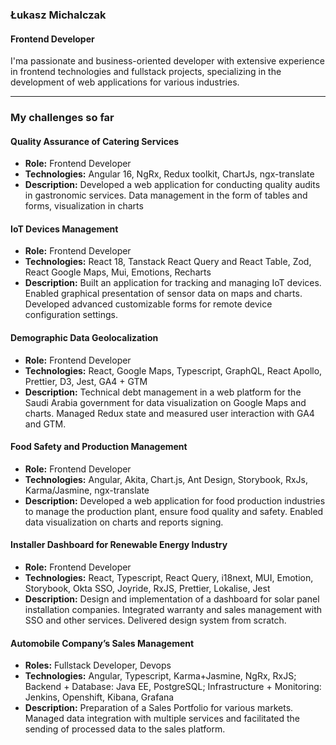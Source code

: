 ### Łukasz Michalczak

#### Frontend Developer

I'ma passionate and business-oriented developer with extensive experience in frontend technologies and fullstack projects, specializing in the development of web applications for various industries.

---

### My challenges so far

#### Quality Assurance of Catering Services
- **Role:** Frontend Developer
- **Technologies:** Angular 16, NgRx, Redux toolkit, ChartJs, ngx-translate
- **Description:** Developed a web application for conducting quality audits in gastronomic services. Data management in the form of tables and forms, visualization in charts

#### IoT Devices Management
- **Role:** Frontend Developer
- **Technologies:** React 18, Tanstack React Query and React Table, Zod, React Google Maps, Mui, Emotions, Recharts
- **Description:** Built an application for tracking and managing IoT devices. Enabled graphical presentation of sensor data on maps and charts. Developed advanced customizable forms for remote device configuration settings.

#### Demographic Data Geolocalization
- **Role:** Frontend Developer
- **Technologies:** React, Google Maps, Typescript, GraphQL, React Apollo, Prettier, D3, Jest, GA4 + GTM
- **Description:** Technical debt management in a web platform for the Saudi Arabia government for data visualization on Google Maps and charts. Managed Redux state and measured user interaction with GA4 and GTM.

#### Food Safety and Production Management
- **Role:** Frontend Developer
- **Technologies:** Angular, Akita, Chart.js, Ant Design, Storybook, RxJs, Karma/Jasmine, ngx-translate
- **Description:** Developed a web application for food production industries to manage the production plant, ensure food quality and safety. Enabled data visualization on charts and reports signing.

#### Installer Dashboard for Renewable Energy Industry
- **Role:** Frontend Developer
- **Technologies:** React, Typescript, React Query, i18next, MUI, Emotion, Storybook, Okta SSO, Joyride, RxJS, Prettier, Lokalise, Jest
- **Description:** Design and implementation of a dashboard for solar panel installation companies. Integrated warranty and sales management with SSO and other services. Delivered design system from scratch.

#### Automobile Company’s Sales Management
- **Roles:** Fullstack Developer, Devops
- **Technologies:** Angular, Typescript, Karma+Jasmine, NgRx, RxJS;
 Backend + Database: Java EE, PostgreSQL;
 Infrastructure + Monitoring: Jenkins, Openshift, Kibana, Grafana
- **Description:** Preparation of a Sales Portfolio for various markets. Managed data integration with multiple services and facilitated the sending of processed data to the sales platform.


